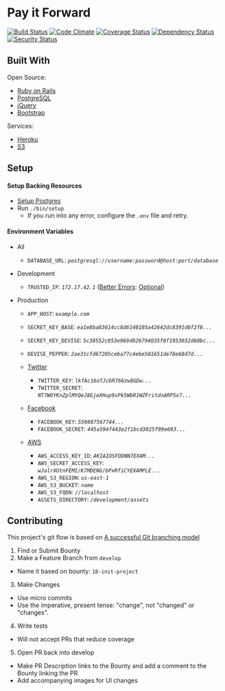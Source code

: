 # Pay it Forward
[![Build Status](https://img.shields.io/travis/asm-products/pay-it-forward/develop.svg)](https://travis-ci.org/asm-products/pay-it-forward)
[![Code Climate](https://img.shields.io/codeclimate/github/asm-products/pay-it-forward.svg)](https://codeclimate.com/github/asm-products/pay-it-forward)
[![Coverage Status](https://img.shields.io/coveralls/asm-products/pay-it-forward/develop.svg)](https://coveralls.io/r/asm-products/pay-it-forward?branch=develop)
[![Dependency Status](https://img.shields.io/gemnasium/asm-products/pay-it-forward.svg)](https://gemnasium.com/asm-products/pay-it-forward)
[![Security Status](https://hakiri.io/github/asm-products/pay-it-forward/develop.svg)](https://hakiri.io/github/asm-products/pay-it-forward/develop)


## Built With
Open Source:
- [Ruby on Rails](https://github.com/rails/rails)
- [PostgreSQL](http://www.postgresql.org/)
- [jQuery](http://jquery.com/)
- [Bootstrap](https://github.com/twbs/bootstrap)

Services:
- [Heroku](https://www.heroku.com/)
- [S3](http://aws.amazon.com/s3/)

## Setup
#### Setup Backing Resources
- [Setup Postgres](https://wiki.postgresql.org/wiki/Detailed_installation_guides)
- Run `./bin/setup`
  - If you run into any error, configure the `.env` file and retry.


#### Environment Variables
- All
  - `DATABASE_URL`: _`postgresql://username:password@host:port/database`_

- Development
  - `TRUSTED_IP`: _`172.17.42.1`_ ([Better Errors](https://github.com/charliesome/better_errors): [Optional](https://github.com/charliesome/better_errors#security))

- Production
  - `APP_HOST`: _`example.com`_
  - `SECRET_KEY_BASE`: _`ea1e8ba83614cc8d6140105a42642dc8391d6f2f8...`_
  - `SECRET_KEY_DEVISE`: _`5c38552c853e969d026794035f8f1953032d60bc...`_
  - `DEVISE_PEPPER`: _`2ae31cfd67205ceba77c4ebe501651de78e68d7d...`_
  
  - [Twitter](https://apps.twitter.com/)
    - `TWITTER_KEY`: _`lkfAc16oTJcbR766zw8GDw...`_
    - `TWITTER_SECRET`: _`NT7WOYKnZplMYQeJ8GjeXHup9sPk5WbR1WZFritdnARP5x7...`_
  
  - [Facebook]()
    - `FACEBOOK_KEY`: _`559887567744...`_
    - `FACEBOOK_SECRET`: _`445a594f443e2f1bcd3025f99e693...`_
  
  - [AWS](http://aws.amazon.com/)
    - `AWS_ACCESS_KEY_ID`: _`AKIAIOSFODNN7EXAM...`_ 
    - `AWS_SECRET_ACCESS_KEY`: _`wJalrXUtnFEMI/K7MDENG/bPxRfiCYEXAMPLE...`_
    - `AWS_S3_REGION`: _`us-east-1`_
    - `AWS_S3_BUCKET`: _`name`_
    - `AWS_S3_FQDN`: _`//localhost`_
    - `ASSETS_DIRECTORY`: _`/development/assets`_


## Contributing
This project's git flow is based on [A successful Git branching model](http://nvie.com/posts/a-successful-git-branching-model/)

1. Find or Submit Bounty
2. Make a Feature Branch from `develop`
  - Name it based on bounty: `18-init-project`
3. Make Changes
  - Use micro commits
  - Use the imperative, present tense: "change", not "changed" or "changes".
4. Write tests
  - Will not accept PRs that reduce coverage
5. Open PR back into develop
  - Make PR Description links to the Bounty and add a comment to the Bounty linking the PR
  - Add accompanying images for UI changes
